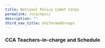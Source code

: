 ```yaml
---
title: National Police Cadet Corps
permalink: /cca/npcc/
description: ""
third_nav_title: UniformedGroups
---
```



### CCA Teachers-in-charge and Schedule

